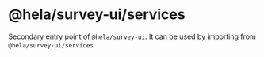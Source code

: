 # @hela/survey-ui/services

Secondary entry point of `@hela/survey-ui`. It can be used by importing from `@hela/survey-ui/services`.
